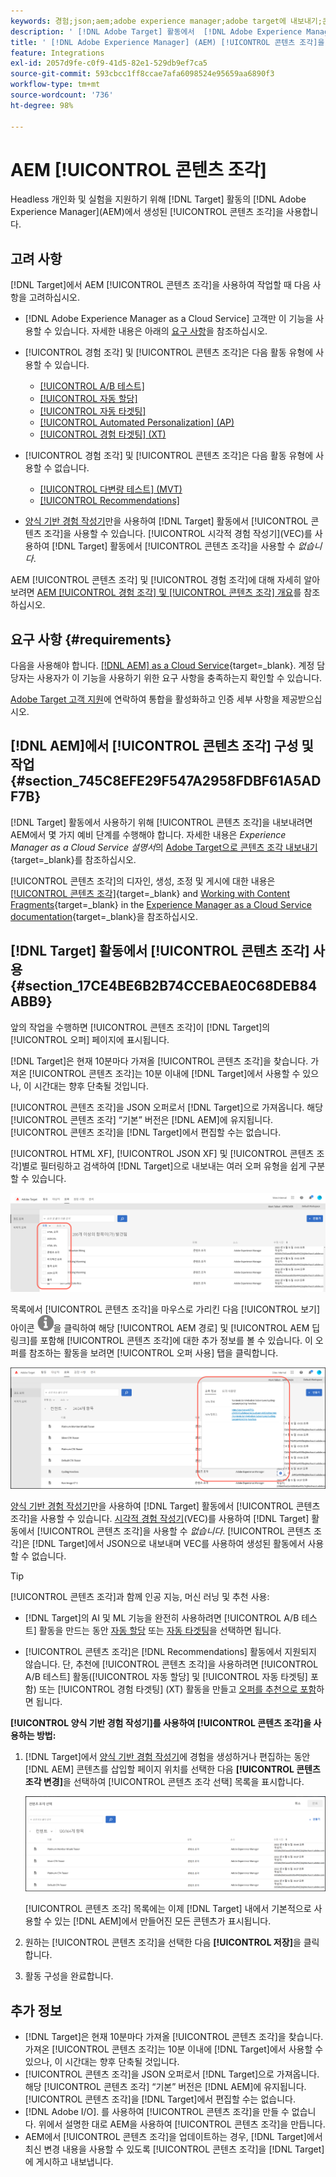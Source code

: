 ```yaml
---
keywords: 경험;json;aem;adobe experience manager;adobe target에 내보내기;콘텐츠 조각;조각;CF;cf;headless;personalization;experimentation
description: ' [!DNL Adobe Target] 활동에서  [!DNL Adobe Experience Manager] [!UICONTROL 콘텐츠 조각]을 사용하는 방법에 대해 알아봅니다.'
title: ' [!DNL Adobe Experience Manager] (AEM) [!UICONTROL 콘텐츠 조각]을 사용하려면 어떻게 해야 합니까?'
feature: Integrations
exl-id: 2057d9fe-c0f9-41d5-82e1-529db9ef7ca5
source-git-commit: 593cbcc1ff8ccae7afa6098524e95659aa6890f3
workflow-type: tm+mt
source-wordcount: '736'
ht-degree: 98%

---
```


# AEM [!UICONTROL 콘텐츠 조각]

Headless 개인화 및 실험을 지원하기 위해 [!DNL Target] 활동의 [!DNL Adobe Experience Manager]&#x200B;(AEM)에서 생성된 [!UICONTROL 콘텐츠 조각]을 사용합니다.

## 고려 사항

[!DNL Target]에서 AEM [!UICONTROL 콘텐츠 조각]을 사용하여 작업할 때 다음 사항을 고려하십시오.

* [!DNL Adobe Experience Manager as a Cloud Service] 고객만 이 기능을 사용할 수 있습니다. 자세한 내용은 아래의 [요구 사항](#section_AE6F0971E1574B3AA324003599B96E5A)을 참조하십시오.
* [!UICONTROL 경험 조각] 및 [!UICONTROL 콘텐츠 조각]은 다음 활동 유형에 사용할 수 있습니다.

   * [[!UICONTROL A/B 테스트]](/help/main/c-activities/t-test-ab/test-ab.md)
   * [[!UICONTROL 자동 할당]](/help/main/c-activities/automated-traffic-allocation/automated-traffic-allocation.md)
   * [[!UICONTROL 자동 타겟팅]](/help/main/c-activities/auto-target/auto-target-to-optimize.md)
   * [[!UICONTROL Automated Personalization] (AP)](/help/main/c-activities/t-automated-personalization/automated-personalization.md)
   * [[!UICONTROL 경험 타겟팅] (XT)](/help/main/c-activities/t-experience-target/experience-target.md)

* [!UICONTROL 경험 조각] 및 [!UICONTROL 콘텐츠 조각]은 다음 활동 유형에 사용할 수 없습니다.

   * [[!UICONTROL 다변량 테스트] (MVT)](/help/main/c-activities/c-multivariate-testing/multivariate-testing.md)
   * [[!UICONTROL Recommendations]](/help/main/c-recommendations/recommendations.md)

* [양식 기반 경험 작성기](/help/main/c-experiences/form-experience-composer.md)만을 사용하여 [!DNL Target] 활동에서 [!UICONTROL 콘텐츠 조각]을 사용할 수 있습니다. [!UICONTROL 시각적 경험 작성기]&#x200B;(VEC)를 사용하여 [!DNL Target] 활동에서 [!UICONTROL 콘텐츠 조각]을 사용할 수 *없습니다*.

AEM [!UICONTROL 콘텐츠 조각] 및 [!UICONTROL 경험 조각]에 대해 자세히 알아보려면 [AEM [!UICONTROL 경험 조각] 및 [!UICONTROL 콘텐츠 조각] 개요](/help/main/c-integrating-target-with-mac/aem/aem-experience-and-content-fragments.md)를 참조하십시오.

## 요구 사항 {#requirements}

다음을 사용해야 합니다. [[!DNL AEM] as a Cloud Service](https://experienceleague.corp.adobe.com/docs/experience-manager-cloud-service.html){target=_blank}. 계정 담당자는 사용자가 이 기능을 사용하기 위한 요구 사항을 충족하는지 확인할 수 있습니다.

[Adobe Target 고객 지원](/help/main/cmp-resources-and-contact-information.md#reference_ACA3391A00EF467B87930A450050077C)에 연락하여 통합을 활성화하고 인증 세부 사항을 제공받으십시오.

## [!DNL AEM]에서 [!UICONTROL 콘텐츠 조각] 구성 및 작업 {#section_745C8EFE29F547A2958FDBF61A5ADF7B}

[!DNL Target] 활동에서 사용하기 위해 [!UICONTROL 콘텐츠 조각]을 내보내려면 AEM에서 몇 가지 예비 단계를 수행해야 합니다. 자세한 내용은 *Experience Manager as a Cloud Service 설명서*&#x200B;의 [Adobe Target으로 콘텐츠 조각 내보내기](https://experienceleague.adobe.com/docs/experience-manager-cloud-service/content/sites/integrations/content-fragments-target.html){target=_blank}를 참조하십시오.

[!UICONTROL 콘텐츠 조각]의 디자인, 생성, 조정 및 게시에 대한 내용은 [[!UICONTROL 콘텐츠 조각]](https://experienceleague.adobe.com/docs/experience-manager-cloud-service/content/sites/authoring/fundamentals/content-fragments.html?lang=ko){target=_blank} and [Working with Content Fragments](https://experienceleague.adobe.com/docs/experience-manager-cloud-service/content/sites/administering/content-fragments/content-fragments.html){target=_blank} in the [Experience Manager as a Cloud Service documentation](https://experienceleague.adobe.com/docs/experience-manager-cloud-service/content/home.html){target=_blank}을 참조하십시오.

## [!DNL Target] 활동에서 [!UICONTROL 콘텐츠 조각] 사용 {#section_17CE4BE6B2B74CCEBAE0C68DEB84ABB9}

앞의 작업을 수행하면 [!UICONTROL 콘텐츠 조각]이 [!DNL Target]의 [!UICONTROL 오퍼] 페이지에 표시됩니다.

[!DNL Target]은 현재 10분마다 가져올 [!UICONTROL 콘텐츠 조각]을 찾습니다. 가져온 [!UICONTROL 콘텐츠 조각]는 10분 이내에 [!DNL Target]에서 사용할 수 있으나, 이 시간대는 향후 단축될 것입니다.

[!UICONTROL 콘텐츠 조각]을 JSON 오퍼로서 [!DNL Target]으로 가져옵니다. 해당 [!UICONTROL 콘텐츠 조각] “기본” 버전은 [!DNL AEM]에 유지됩니다. [!UICONTROL 콘텐츠 조각]을 [!DNL Target]에서 편집할 수는 없습니다.

[!UICONTROL HTML XF], [!UICONTROL JSON XF] 및 [!UICONTROL 콘텐츠 조각]별로 필터링하고 검색하여 [!DNL Target]으로 내보내는 여러 오퍼 유형을 쉽게 구분할 수 있습니다.

![콘텐츠 조각 유형별 필터링: Target UI의 HTML 또는 JSON](/help/main/c-integrating-target-with-mac/aem/assets/fragment-types.png)

목록에서 [!UICONTROL 콘텐츠 조각]을 마우스로 가리킨 다음 [!UICONTROL 보기] 아이콘 ![정보 아이콘](/help/main/c-integrating-target-with-mac/aem/assets/icon-info.png)을 클릭하여 해당 [!UICONTROL AEM 경로] 및 [!UICONTROL AEM 딥 링크]를 포함해 [!UICONTROL 콘텐츠 조각]에 대한 추가 정보를 볼 수 있습니다. 이 오퍼를 참조하는 활동을 보려면 [!UICONTROL 오퍼 사용] 탭을 클릭합니다.

![콘텐츠 조각 정보 팝업](/help/main/c-integrating-target-with-mac/aem/assets/cf-info-popup.png)

[양식 기반 경험 작성기](/help/main/c-experiences/form-experience-composer.md)만을 사용하여 [!DNL Target] 활동에서 [!UICONTROL 콘텐츠 조각]을 사용할 수 있습니다. [시각적 경험 작성기](/help/main/c-experiences/c-visual-experience-composer/visual-experience-composer.md)&#x200B;(VEC)를 사용하여 [!DNL Target] 활동에서 [!UICONTROL 콘텐츠 조각]을 사용할 수 *없습니다*. [!UICONTROL 콘텐츠 조각]은 [!DNL Target]에서 JSON으로 내보내며 VEC를 사용하여 생성된 활동에서 사용할 수 없습니다.

>[!TIP]
>
>[!UICONTROL 콘텐츠 조각]과 함께 인공 지능, 머신 러닝 및 추천 사용:
>
>* [!DNL Target]의 AI 및 ML 기능을 완전히 사용하려면 [!UICONTROL A/B 테스트] 활동을 만드는 동안 [자동 할당](/help/main/c-activities/automated-traffic-allocation/automated-traffic-allocation.md#concept_A1407678796B4C569E94CBA8A9F7F5D4) 또는 [자동 타겟팅](/help/main/c-activities/auto-target/auto-target-to-optimize.md)을 선택하면 됩니다.
>
>* [!UICONTROL 콘텐츠 조각]은 [!DNL Recommendations] 활동에서 지원되지 않습니다. 단, 추천에 [!UICONTROL 콘텐츠 조각]을 사용하려면 [!UICONTROL A/B 테스트] 활동([!UICONTROL 자동 할당] 및 [!UICONTROL 자동 타겟팅] 포함) 또는 [!UICONTROL 경험 타겟팅] (XT) 활동을 만들고 [오퍼를 추천으로 포함](/help/main/c-recommendations/recommendations-as-an-offer.md)하면 됩니다.

**[!UICONTROL 양식 기반 경험 작성기]를 사용하여 [!UICONTROL 콘텐츠 조각]을 사용하는 방법:**

1. [!DNL Target]에서 [양식 기반 경험 작성기](/help/main/c-experiences/form-experience-composer.md#task_FAC842A6535045B68B4C1AD3E657E56E)에 경험을 생성하거나 편집하는 동안 [!DNL AEM] 콘텐츠를 삽입할 페이지 위치를 선택한 다음 **[!UICONTROL 콘텐츠 조각 변경]**&#x200B;을 선택하여 [!UICONTROL 콘텐츠 조각 선택] 목록을 표시합니다.

   ![content_fragment_list 이미지](/help/main/c-integrating-target-with-mac/aem/assets/choose-content-fragment.png)

   [!UICONTROL 콘텐츠 조각] 목록에는 이제 [!DNL Target] 내에서 기본적으로 사용할 수 있는 [!DNL AEM]에서 만들어진 모든 콘텐츠가 표시됩니다.

1. 원하는 [!UICONTROL 콘텐츠 조각]을 선택한 다음 **[!UICONTROL 저장]**&#x200B;을 클릭합니다.
1. 활동 구성을 완료합니다.

## 추가 정보

* [!DNL Target]은 현재 10분마다 가져올 [!UICONTROL 콘텐츠 조각]을 찾습니다. 가져온 [!UICONTROL 콘텐츠 조각]는 10분 이내에 [!DNL Target]에서 사용할 수 있으나, 이 시간대는 향후 단축될 것입니다.
* [!UICONTROL 콘텐츠 조각]을 JSON 오퍼로서 [!DNL Target]으로 가져옵니다. 해당 [!UICONTROL 콘텐츠 조각] “기본” 버전은 [!DNL AEM]에 유지됩니다. [!UICONTROL 콘텐츠 조각]을 [!DNL Target]에서 편집할 수는 없습니다.
* [!DNL Adobe I/O]. 를 사용하여 [!UICONTROL 콘텐츠 조각]을 만들 수 없습니다. 위에서 설명한 대로 AEM을 사용하여 [!UICONTROL 콘텐츠 조각]을 만듭니다.
* AEM에서 [!UICONTROL 콘텐츠 조각]을 업데이트하는 경우, [!DNL Target]에서 최신 변경 내용을 사용할 수 있도록 [!UICONTROL 콘텐츠 조각]을 [!DNL Target]에 게시하고 내보냅니다.

